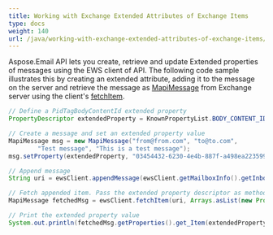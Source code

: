```yaml
---
title: Working with Exchange Extended Attributes of Exchange Items
type: docs
weight: 140
url: /java/working-with-exchange-extended-attributes-of-exchange-items/
---
```



Aspose.Email API lets you create, retrieve and update Extended properties of messages using the EWS client of API. The following code sample illustrates this by creating an extended attribute, adding it to the message on the server and retrieve the message as [MapiMessage](https://apireference.aspose.com/email/java/com.aspose.email/mapimessage) from Exchange server using the client's [fetchItem](https://reference.aspose.com/email/java/com.aspose.email/IEWSClient#fetchItem\(java.lang.String,%20java.lang.Iterable\)).

~~~Java
// Define a PidTagBodyContentId extended property
PropertyDescriptor extendedProperty = KnownPropertyList.BODY_CONTENT_ID;

// Create a message and set an extended property value
MapiMessage msg = new MapiMessage("from@from.com", "to@to.com",
        "Test message", "This is a test message");
msg.setProperty(extendedProperty, "03454432-6230-4e4b-887f-a498ea223599");

// Append message
String uri = ewsClient.appendMessage(ewsClient.getMailboxInfo().getInboxUri(), msg, true);

// Fetch appended item. Pass the extended property descriptor as method parameter.
MapiMessage fetchedMsg = ewsClient.fetchItem(uri, Arrays.asList(new PropertyDescriptor[] { extendedProperty }));

// Print the extended property value
System.out.println(fetchedMsg.getProperties().get_Item(extendedProperty).getString());
~~~